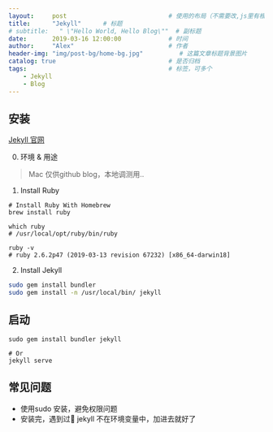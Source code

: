 ```yaml
---
layout:     post                            # 使用的布局（不需要改,js里有根据布局做判断）
title:      "Jekyll"      # 标题
# subtitle:   " \"Hello World, Hello Blog\""  # 副标题
date:       2019-03-16 12:00:00             # 时间
author:     "Alex"                          # 作者
header-img: "img/post-bg/home-bg.jpg"          # 这篇文章标题背景图片
catalog: true                               # 是否归档
tags:                                       # 标签，可多个
    - Jekyll
    - Blog
---
```


## 安装

[Jekyll 官网](https://jekyllrb.com)

0. 环境 & 用途

> Mac
> 仅供github blog，本地调测用..

1. Install Ruby

```shell
# Install Ruby With Homebrew
brew install ruby

which ruby
# /usr/local/opt/ruby/bin/ruby

ruby -v
# ruby 2.6.2p47 (2019-03-13 revision 67232) [x86_64-darwin18]
```

2. Install Jekyll

```sh
sudo gem install bundler
sudo gem install -n /usr/local/bin/ jekyll
```

## 启动
```shell
sudo gem install bundler jekyll

# Or
jekyll serve
```

## 常见问题

- 使用sudo 安装，避免权限问题
- 安装完，遇到过 jekyll 不在环境变量中，加进去就好了